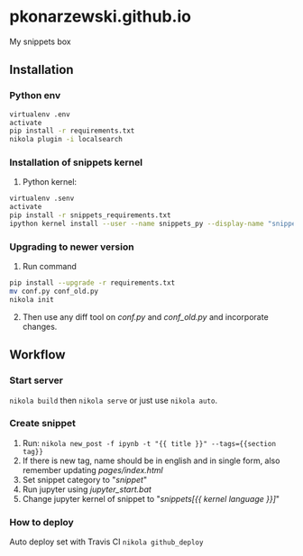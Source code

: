 # pkonarzewski.github.io

My snippets box

## Installation

### Python env

```bash
virtualenv .env
activate
pip install -r requirements.txt
nikola plugin -i localsearch
```

### Installation of snippets kernel

1. Python kernel:

```bash
virtualenv .senv
activate
pip install -r snippets_requirements.txt
ipython kernel install --user --name snippets_py --display-name "snippets[py]"
```

### Upgrading to newer version

1. Run command

```bash
pip install --upgrade -r requirements.txt
mv conf.py conf_old.py
nikola init
```

2. Then use any diff tool on *conf.py* and *conf_old.py* and incorporate changes.

## Workflow

### Start server

`nikola build` then `nikola serve` or just use `nikola auto`.

### Create snippet

1. Run: `nikola new_post -f ipynb -t "{{ title }}" --tags={{section tag}}`
1. If there is new tag, name should be in english and in single form, also remember updating *pages/index.html*
1. Set snippet category to "*snippet*"
1. Run jupyter using *jupyter_start.bat*
1. Change jupyter kernel of snippet to "*snippets[{{ kernel language }}]*"

### How to deploy

Auto deploy set with Travis CI
`nikola github_deploy`
